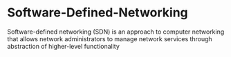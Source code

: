 # Software-Defined-Networking
Software-defined networking (SDN) is an approach to computer networking that allows network administrators to manage network services through abstraction of higher-level functionality
